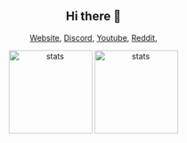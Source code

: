 <h2 align="center">Hi there 👋</h2>
<p align="center">
 <a href="https://furtsy.wtf" target="_blank">Website</a>,
<a href="https://discord.gg/jYxNwk4Z4X" target="_blank">Discord</a>,
<a href="https://www.youtube.com/channel/UCMrbF9WXL42J3APklqnFNHA" target="_blank">Youtube</a>,
<a href="https://www.reddit.com/user/Furtsy" target="_blank">Reddit</a>,
</p>
<p align="center">
<img src="https://github-readme-stats.vercel.app/api?username=Furtsy&show_icons=true&theme=tokyonight" width="%100" height="150px" alt="stats" />
<img src="https://github-readme-stats.vercel.app/api/top-langs/?username=Furtsy&layout=compact&theme=tokyonight" width="%100" height="150px" alt="stats" />
</p>
